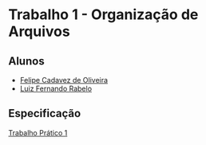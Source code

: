 # Trabalho 1 - Organização de Arquivos

## Alunos

* [Felipe Cadavez de Oliveira](https://github.com/CadavezUSP)
* [Luiz Fernando Rabelo](https://github.com/luizfernandorabelo)

## Especificação

[Trabalho Prático 1](http://wiki.icmc.usp.br/images/2/2d/SCC0215012021trabalho01c.pdf)
